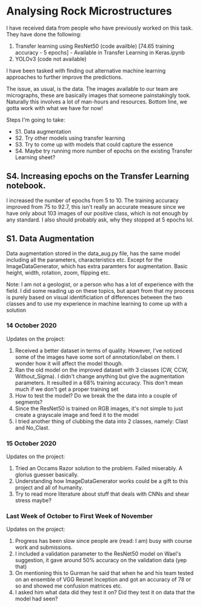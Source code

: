 # Analysing Rock Microstructures

I have received data from people who have previously worked on this task.
They have done the following:
  1. Transfer learning using ResNet50 (code availble) [74.65 training accuracy - 5 epochs]
              - Available in Transfer Learning in Keras.ipynb
  2. YOLOv3 (code not available)

I have been tasked with finding out alternative machine learning approaches to further improve the predictions.

The issue, as usual, is the data. The images available to our team are micrographs, these are basically images that someone painstakingly took. Naturally this involves a lot of man-hours and resources. Bottom line, we gotta work with what we have for now!

Steps I'm going to take:
- S1. Data augmentation
- S2. Try other models using transfer learning
- S3. Try to come up with models that could capture the essence
- S4. Maybe try running more number of epochs on the existing Transfer Learning sheet?
  
  
## S4. Increasing epochs on the Transfer Learning notebook.
I increased the number of epochs from 5 to 10. The training accuracy improved from 75 to 92.7, this isn't really an accurate measure since we have only about 103 images of our positive class, which is not enough by any standard. I also should probably ask, why they stopped at 5 epochs lol.
          
## S1. Data Augmentation
Data augmentation stored in the data_aug.py file, has the same model including all the parameters, characteristics etc. Except for the ImageDataGenerator, which has extra paramters for augmentation. Basic height, width, rotation, zoom, flipping etc. 
  
  
 Note:
  I am not a geologist, or a person who has a lot of experience with the field. I did some reading up on these topics, but apart from that my process is purely based on visual identificiation of differences between the two classes and to use my experience in machine learning to come up with a solution
  
  
###  14 October 2020

Updates on the project:
  1. Received a better dataset in terms of quality. However, I've noticed some of the images have some sort of annotation/label on them. I wonder how it will affect the model though.
  2. Ran the old model on the improved dataset with 3 classes (CW, CCW, Without_Sigma). I didn't change anything but give the augmentation parameters. It resulted in a 68% training accuracy. This don't mean much if we don't get a proper training set
  3. How to test the model? Do we break the the data into a couple of segments?
  4. Since the ResNet50 is trained on RGB images, it's not simple to just create a grayscale image and feed it to the model
  5. I tried another thing of clubbing the data into 2 classes, namely: Clast and No_Clast. 

###  15 October 2020

Updates on the project:
  1. Tried an Occams Razor solution to the problem. Failed miserably. A glorius guesser basically.
  2. Understanding how ImageDataGenerator works could be a gift to this project and all of humanity.
  3. Try to read more literature about stuff that deals with CNNs and shear stress maybe?
  
  
### Last Week of October to First Week of November

Updates on the project:
  1. Progress has been slow since people are (read: I am) busy with course work and submissions.
  2. I included a validation parameter to the ResNet50 model on Wael's suggestion, it gave around 50% accuracy on the validation data (yep that)
  3. On mentioning this to Gurman he said that when he and his team tested on an ensemble of VGG Resnet Inception and got an accuracy of 78 or so and showed me confusion matrices etc.
  4. I asked him what data did they test it on? Did they test it on data that the model had seen?
